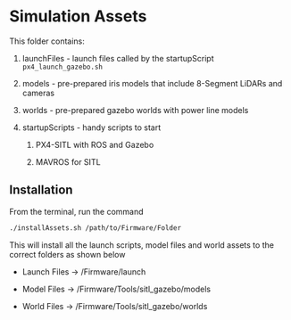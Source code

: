 # Simulation Assets

This folder contains:

1. launchFiles - launch files called by the startupScript  ```px4_launch_gazebo.sh```

2. models - pre-prepared iris models that include 8-Segment LiDARs and cameras
3. worlds - pre-prepared gazebo worlds with power line models
4. startupScripts - handy scripts to start

   1. PX4-SITL with ROS and Gazebo

   2. MAVROS for SITL

## Installation

From the terminal, run the command

```bash
./installAssets.sh /path/to/Firmware/Folder
```

This will install all the launch scripts, model files and world assets to the correct folders as shown below

- Launch Files -> /Firmware/launch

- Model Files -> /Firmware/Tools/sitl_gazebo/models
- World Files -> /Firmware/Tools/sitl_gazebo/worlds
